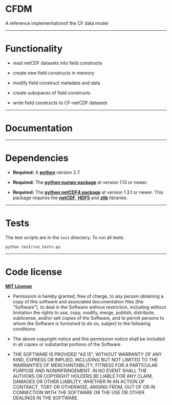 CFDM
====

A reference implementationof the CF data model

----------------------------------------------------------------------

Functionality
=============

* read netCDF datasets into field constructs

* create new field constructs in memory

* modify field construct metadata and data

* create subspaces of field constructs

* write field constructs to CF-netCDF datasets

----------------------------------------------------------------------

Documentation
=============


----------------------------------------------------------------------

Dependencies
============

* **Required:** A [**python**](http://www.python.org) version 2.7.
 
* **Required:** The [**python numpy
  package**](https://pypi.python.org/pypi/numpy) at version 1.13 or
  newer.

* **Required:** The [**python netCDF4
  package**](https://pypi.python.org/pypi/netCDF4) at version 1.3.1 or
  newer. This package requires the
  [**netCDF**](http://www.unidata.ucar.edu/software/netcdf),
  [**HDF5**](http://www.hdfgroup.org/HDF5) and
  [**zlib**](ftp://ftp.unidata.ucar.edu/pub/netcdf/netcdf-4)
  libraries.

----------------------------------------------------------------------

Tests
=====

The test scripts are in the ``test`` directory. To run all tests:

    python test/run_tests.py


----------------------------------------------------------------------

Code license
============

[**MIT License**](http://opensource.org/licenses/mit-license.php)

  * Permission is hereby granted, free of charge, to any person
    obtaining a copy of this software and associated documentation
    files (the "Software"), to deal in the Software without
    restriction, including without limitation the rights to use, copy,
    modify, merge, publish, distribute, sublicense, and/or sell copies
    of the Software, and to permit persons to whom the Software is
    furnished to do so, subject to the following conditions:

  * The above copyright notice and this permission notice shall be
    included in all copies or substantial portions of the Software.

  * THE SOFTWARE IS PROVIDED "AS IS", WITHOUT WARRANTY OF ANY KIND,
    EXPRESS OR IMPLIED, INCLUDING BUT NOT LIMITED TO THE WARRANTIES OF
    MERCHANTABILITY, FITNESS FOR A PARTICULAR PURPOSE AND
    NONINFRINGEMENT. IN NO EVENT SHALL THE AUTHORS OR COPYRIGHT
    HOLDERS BE LIABLE FOR ANY CLAIM, DAMAGES OR OTHER LIABILITY,
    WHETHER IN AN ACTION OF CONTRACT, TORT OR OTHERWISE, ARISING FROM,
    OUT OF OR IN CONNECTION WITH THE SOFTWARE OR THE USE OR OTHER
    DEALINGS IN THE SOFTWARE.
